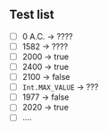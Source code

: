 ## Test list
-[ ] 0 A.C. -> ????
-[ ] 1582 -> ????
-[ ] 2000 -> true
-[ ] 2400 -> true
-[ ] 2100 -> false
-[ ] `Int.MAX_VALUE` -> ???
-[ ] 1977 -> false
-[ ] 2020 -> true
-[ ] ....
